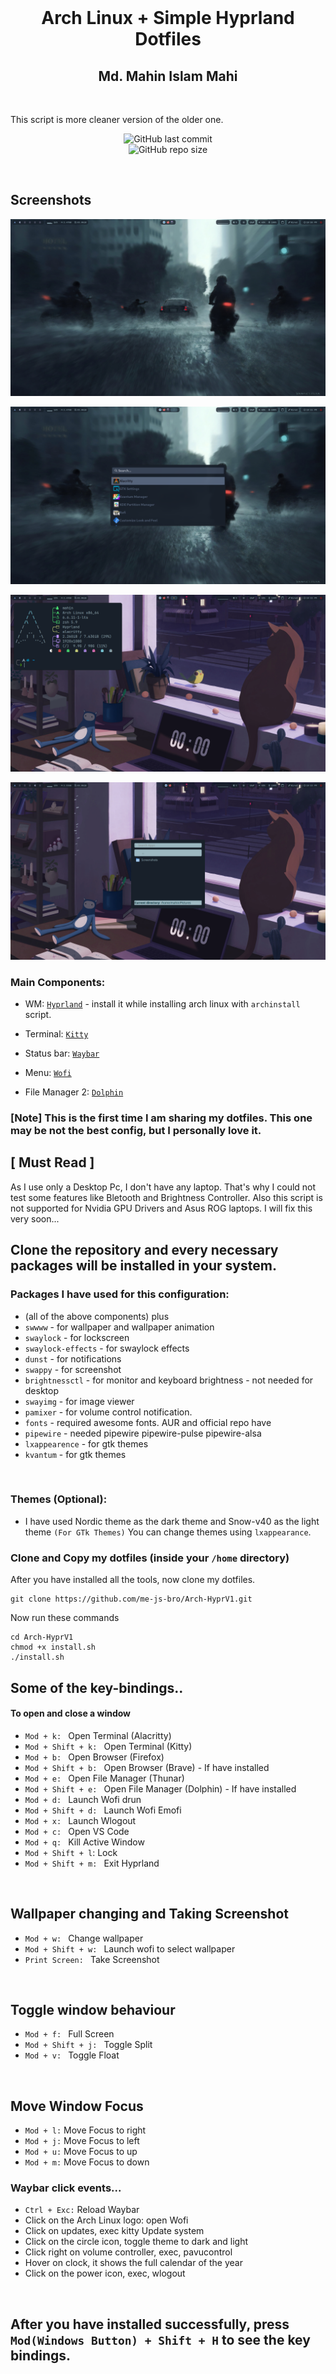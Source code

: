 <br>
<h1 align = "center"> Arch Linux + Simple Hyprland Dotfiles</h1>
<h2 align="center">Md. Mahin Islam Mahi</h2>
</br>

<p>This script is more cleaner version of the older one.</p>

<div align="center">

![GitHub last commit](https://img.shields.io/github/last-commit/me-js-bro/Arch-HyprV1?style=for-the-badge&color=b4befe) </br>
![GitHub repo size](https://img.shields.io/github/repo-size/me-js-bro/Arch-HyprV1?style=for-the-badge&color=aba6f7)

</br>
</div>



## Screenshots

![App Screenshot](Screenshots/1.png)

![App Screenshot](Screenshots/2.png)

![App Screenshot](Screenshots/3.png)

![App Screenshot](Screenshots/4.png)

### Main Components:

- WM: [`Hyprland`](https://github.com/hyprwm/Hyprland) - install it while installing arch linux with `archinstall` script.
 
- Terminal: [`Kitty`](https://github.com/kovidgoyal/kitty)
 
- Status bar: [`Waybar`](https://github.com/Alexays/Waybar)
 
- Menu: [`Wofi`](https://hg.sr.ht/~scoopta/wofi)

- File Manager 2: [`Dolphin`](https://github.com/KDE/dolphin)

### [Note] This is the first time I am sharing my dotfiles. This one may be not the best config, but I personally love it.</br>

## [ Must Read ]
As I use only a Desktop Pc, I don't have any laptop. That's why I could not test some features like Bletooth and Brightness Controller. Also this script is not supported for Nvidia GPU Drivers and Asus ROG laptops. I will fix this very soon...

## Clone the repository and every necessary packages will be installed in your system.

### Packages I have used for this configuration:
- (all of the above components) plus
- `swwww` - for wallpaper and wallpaper animation
- `swaylock` - for lockscreen
- `swaylock-effects` - for swaylock effects
- `dunst` - for notifications
- `swappy` - for screenshot
- `brightnessctl`  - for monitor and keyboard brightness - not needed for desktop
- `swayimg` - for image viewer 
- `pamixer` - for volume control notification.
- `fonts` - required awesome fonts. AUR and official repo have
- `pipewire` - needed pipewire pipewire-pulse pipewire-alsa
- `lxappearence` - for gtk themes
- `kvantum` - for gtk themes
 </br>

### Themes (Optional):
- I have used Nordic theme as the dark theme and Snow-v40 as the light theme `(For GTk Themes)` You can change themes using `lxappearance`.

### Clone and Copy my dotfiles (inside your `/home` directory)
After you have installed all the tools, now clone my dotfiles.

```
git clone https://github.com/me-js-bro/Arch-HyprV1.git
```
Now run these commands

```
cd Arch-HyprV1
chmod +x install.sh
./install.sh
```

## Some of the key-bindings..

#### To open and close a window
- `Mod + k: ` Open Terminal (Alacritty)
- `Mod + Shift + k: ` Open Terminal (Kitty)
- `Mod + b: ` Open Browser (Firefox)
- `Mod + Shift + b: ` Open Browser (Brave) - If have installed
- `Mod + e: ` Open File Manager (Thunar)
- `Mod + Shift + e: ` Open File Manager (Dolphin) - If have installed
- `Mod + d: ` Launch Wofi drun
- `Mod + Shift + d: ` Launch Wofi Emofi
- `Mod + x: ` Launch Wlogout
- `Mod + c: ` Open VS Code
- `Mod + q: ` Kill Active Window
- `Mod + Shift + l`: Lock
- `Mod + Shift + m: ` Exit Hyprland

</br>

## Wallpaper changing and Taking Screenshot
- `Mod + w: ` Change wallpaper
- `Mod + Shift + w: ` Launch wofi to select wallpaper
- `Print Screen: ` Take Screenshot
</br>

## Toggle window behaviour
- `Mod + f: ` Full Screen
- `Mod + Shift + j: ` Toggle Split
- `Mod + v: ` Toggle Float
</br>

## Move Window Focus
- `Mod + l:` Move Focus to right
- `Mod + j:` Move Focus to left
- `Mod + u:` Move Focus to up
- `Mod + m:` Move Focus to down


### Waybar click events...
- `Ctrl + Exc:` Reload Waybar
- Click on the Arch Linux logo: open Wofi
- Click on updates, exec kitty Update system
- Click on the circle icon, toggle theme to dark and light
- Click right on volume controller, exec, pavucontrol
- Hover on clock, it shows the full calendar of the year
- Click on the power icon, exec, wlogout

</br>

## After you have installed successfully, press ` Mod(Windows Button) + Shift + H ` to see the key bindings.

<br>
 
